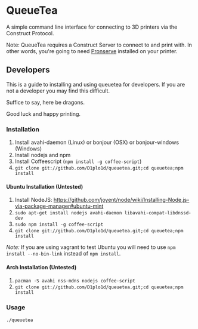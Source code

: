 # QueueTea

A simple command line interface for connecting to 3D printers via the Construct Protocol.


Note: QueueTea requires a Construct Server to connect to and print with. In other words, you're going to need [Pronserve](https://github.com/D1plo1d/Printrun/tree/pronserve) installed on your printer.


## Developers

This is a guide to installing and using queuetea for developers. If you are not a developer you may find this difficult.


Suffice to say, here be dragons.


Good luck and happy printing.


### Installation

1. Install avahi-daemon (Linux) or bonjour (OSX) or bonjour-windows (Windows)
2. Install nodejs and npm
3. Install Coffeescript (`npm install -g coffee-script`)
4. `git clone git://github.com/D1plo1d/queuetea.git;cd queuetea;npm install`

#### Ubuntu Installation (Untested)

1. Install NodeJS: https://github.com/joyent/node/wiki/Installing-Node.js-via-package-manager#ubuntu-mint
2. `sudo apt-get install nodejs avahi-daemon libavahi-compat-libdnssd-dev`
3. `sudo npm install -g coffee-script`
4. `git clone git://github.com/D1plo1d/queuetea.git;cd queuetea;npm install`

*Note:* If you are using vagrant to test Ubuntu you will need to use
`npm install --no-bin-link` instead of `npm install`.

#### Arch Installation (Untested)

1. `pacman -S avahi nss-mdns nodejs coffee-script`
3. `git clone git://github.com/D1plo1d/queuetea.git;cd queuetea;npm install`


### Usage

`./queuetea`
